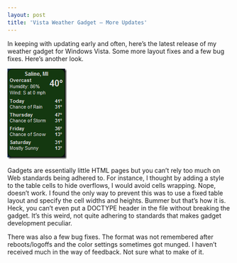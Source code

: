 ```yaml
---
layout: post  
title: 'Vista Weather Gadget – More Updates'
---
```

In keeping with updating early and often, here’s the latest release of my weather gadget for Windows Vista. Some more layout fixes and a few bug fixes. Here’s another look.

![image](/cdn/images/blog/VistaWeatherGadgetMoreUpdates_12CEE/image_thumb.png)

Gadgets are essentially little HTML pages but you can’t rely too much on Web standards being adhered to. For instance, I thought by adding a style to the table cells to hide overflows, I would avoid cells wrapping. Nope, doesn’t work. I found the only way to prevent this was to use a fixed table layout and specify the cell widths and heights. Bummer but that’s how it is. Heck, you can’t even put a DOCTYPE header in the file without breaking the gadget. It’s this weird, not quite adhering to standards that makes gadget development peculiar.

There was also a few bug fixes. The format was not remembered after reboots/logoffs and the color settings sometimes got munged. I haven’t received much in the way of feedback. Not sure what to make of it. 
